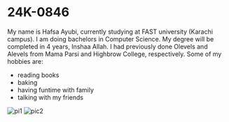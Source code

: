# 24K-0846
My name is Hafsa Ayubi, currently studying at FAST university (Karachi campus). I am doing bachelors in Computer Science. My degree will be completed in 4 years, Inshaa Allah. I had previously done Olevels and Alevels from Mama Parsi and Highbrow College, respectively. Some of my hobbies are:
- reading books
- baking
- having funtime with family
- talking with my friends
  
![pi1](https://github.com/user-attachments/assets/7c0c773d-234c-44d7-9f36-e8cc330737f9)
![pic2](https://github.com/user-attachments/assets/d0d97c13-7f31-456c-805a-0a36c78d7379)
